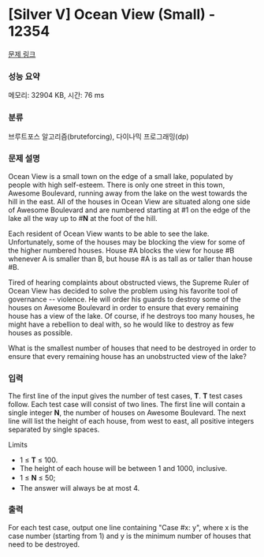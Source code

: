 # [Silver V] Ocean View (Small) - 12354 

[문제 링크](https://www.acmicpc.net/problem/12354) 

### 성능 요약

메모리: 32904 KB, 시간: 76 ms

### 분류

브루트포스 알고리즘(bruteforcing), 다이나믹 프로그래밍(dp)

### 문제 설명

<p>Ocean View is a small town on the edge of a small lake, populated by people with high self-esteem. There is only one street in this town, Awesome Boulevard, running away from the lake on the west towards the hill in the east. All of the houses in Ocean View are situated along one side of Awesome Boulevard and are numbered starting at #1 on the edge of the lake all the way up to #<strong>N</strong> at the foot of the hill.</p>

<p>Each resident of Ocean View wants to be able to see the lake. Unfortunately, some of the houses may be blocking the view for some of the higher numbered houses. House #A blocks the view for house #B whenever A is smaller than B, but house #A is as tall as or taller than house #B.</p>

<p>Tired of hearing complaints about obstructed views, the Supreme Ruler of Ocean View has decided to solve the problem using his favorite tool of governance -- violence. He will order his guards to destroy some of the houses on Awesome Boulevard in order to ensure that every remaining house has a view of the lake. Of course, if he destroys too many houses, he might have a rebellion to deal with, so he would like to destroy as few houses as possible.</p>

<p>What is the smallest number of houses that need to be destroyed in order to ensure that every remaining house has an unobstructed view of the lake?</p>

### 입력 

 <p>The first line of the input gives the number of test cases, <strong>T</strong>. <strong>T</strong> test cases follow. Each test case will consist of two lines. The first line will contain a single integer <strong>N</strong>, the number of houses on Awesome Boulevard. The next line will list the height of each house, from west to east, all positive integers separated by single spaces.</p>

<p>Limits</p>

<ul>
	<li>1 ≤ <strong>T</strong> ≤ 100.</li>
	<li>The height of each house will be between 1 and 1000, inclusive.</li>
	<li><span style="line-height:1.6em">1 ≤ </span><strong style="line-height:1.6em">N</strong><span style="line-height:1.6em"> ≤ 50;</span></li>
	<li>The answer will always be at most 4.</li>
</ul>

### 출력 

 <p>For each test case, output one line containing "Case #x: y", where x is the case number (starting from 1) and y is the minimum number of houses that need to be destroyed.</p>

